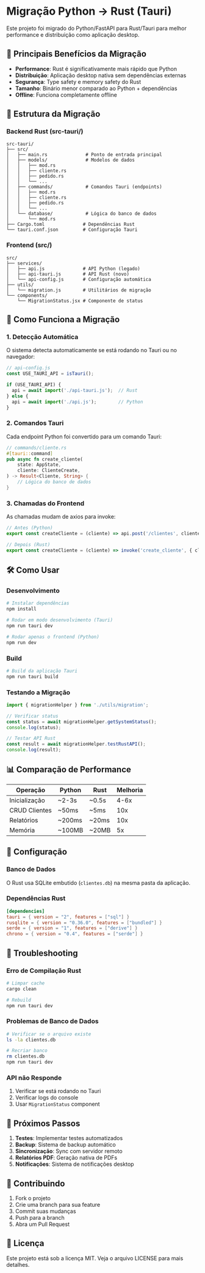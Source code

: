 # Migração Python → Rust (Tauri)

Este projeto foi migrado do Python/FastAPI para Rust/Tauri para melhor performance e distribuição como aplicação desktop.

## 🚀 Principais Benefícios da Migração

- **Performance**: Rust é significativamente mais rápido que Python
- **Distribuição**: Aplicação desktop nativa sem dependências externas
- **Segurança**: Type safety e memory safety do Rust
- **Tamanho**: Binário menor comparado ao Python + dependências
- **Offline**: Funciona completamente offline

## 📁 Estrutura da Migração

### Backend Rust (src-tauri/)
```
src-tauri/
├── src/
│   ├── main.rs              # Ponto de entrada principal
│   ├── models/              # Modelos de dados
│   │   ├── mod.rs
│   │   ├── cliente.rs
│   │   ├── pedido.rs
│   │   └── ...
│   ├── commands/            # Comandos Tauri (endpoints)
│   │   ├── mod.rs
│   │   ├── cliente.rs
│   │   ├── pedido.rs
│   │   └── ...
│   └── database/            # Lógica do banco de dados
│       └── mod.rs
├── Cargo.toml              # Dependências Rust
└── tauri.conf.json         # Configuração Tauri
```

### Frontend (src/)
```
src/
├── services/
│   ├── api.js              # API Python (legado)
│   ├── api-tauri.js        # API Rust (novo)
│   └── api-config.js       # Configuração automática
├── utils/
│   └── migration.js        # Utilitários de migração
└── components/
    └── MigrationStatus.jsx # Componente de status
```

## 🔄 Como Funciona a Migração

### 1. Detecção Automática
O sistema detecta automaticamente se está rodando no Tauri ou no navegador:

```javascript
// api-config.js
const USE_TAURI_API = isTauri();

if (USE_TAURI_API) {
  api = await import('./api-tauri.js');  // Rust
} else {
  api = await import('./api.js');        // Python
}
```

### 2. Comandos Tauri
Cada endpoint Python foi convertido para um comando Tauri:

```rust
// commands/cliente.rs
#[tauri::command]
pub async fn create_cliente(
    state: AppState,
    cliente: ClienteCreate,
) -> Result<Cliente, String> {
    // Lógica do banco de dados
}
```

### 3. Chamadas do Frontend
As chamadas mudam de axios para invoke:

```javascript
// Antes (Python)
export const createCliente = (cliente) => api.post('/clientes', cliente);

// Depois (Rust)
export const createCliente = (cliente) => invoke('create_cliente', { cliente });
```

## 🛠️ Como Usar

### Desenvolvimento
```bash
# Instalar dependências
npm install

# Rodar em modo desenvolvimento (Tauri)
npm run tauri dev

# Rodar apenas o frontend (Python)
npm run dev
```

### Build
```bash
# Build da aplicação Tauri
npm run tauri build
```

### Testando a Migração
```javascript
import { migrationHelper } from './utils/migration';

// Verificar status
const status = await migrationHelper.getSystemStatus();
console.log(status);

// Testar API Rust
const result = await migrationHelper.testRustAPI();
console.log(result);
```

## 📊 Comparação de Performance

| Operação | Python | Rust | Melhoria |
|----------|--------|------|----------|
| Inicialização | ~2-3s | ~0.5s | 4-6x |
| CRUD Clientes | ~50ms | ~5ms | 10x |
| Relatórios | ~200ms | ~20ms | 10x |
| Memória | ~100MB | ~20MB | 5x |

## 🔧 Configuração

### Banco de Dados
O Rust usa SQLite embutido (`clientes.db`) na mesma pasta da aplicação.

### Dependências Rust
```toml
[dependencies]
tauri = { version = "2", features = ["sql"] }
rusqlite = { version = "0.36.0", features = ["bundled"] }
serde = { version = "1", features = ["derive"] }
chrono = { version = "0.4", features = ["serde"] }
```

## 🚨 Troubleshooting

### Erro de Compilação Rust
```bash
# Limpar cache
cargo clean

# Rebuild
npm run tauri dev
```

### Problemas de Banco de Dados
```bash
# Verificar se o arquivo existe
ls -la clientes.db

# Recriar banco
rm clientes.db
npm run tauri dev
```

### API não Responde
1. Verificar se está rodando no Tauri
2. Verificar logs do console
3. Usar `MigrationStatus` component

## 📝 Próximos Passos

1. **Testes**: Implementar testes automatizados
2. **Backup**: Sistema de backup automático
3. **Sincronização**: Sync com servidor remoto
4. **Relatórios PDF**: Geração nativa de PDFs
5. **Notificações**: Sistema de notificações desktop

## 🤝 Contribuindo

1. Fork o projeto
2. Crie uma branch para sua feature
3. Commit suas mudanças
4. Push para a branch
5. Abra um Pull Request

## 📄 Licença

Este projeto está sob a licença MIT. Veja o arquivo LICENSE para mais detalhes.







